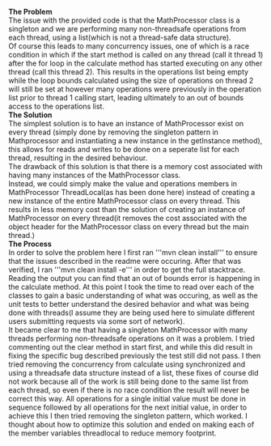 __The Problem__  
The issue with the provided code is that the MathProcessor class is a singleton and we are performing many non-threadsafe operations from each thread, using a list(which is not a thread-safe data structure).  
Of course this leads to many concurrency issues, one of which is a race condition in which if the start method is called on any thread (call it thread 1) after the for loop in the calculate method has started executing on any other thread (call this thread 2). This results in the operations list being empty while the loop bounds calculated using the size of operations on thread 2 will still be set at however many operations were previously in the operation list prior to thread 1 calling start, leading ultimately to an out of bounds access to the operations list.  
__The Solution__  
The simplest solution is to have an instance of MathProcessor exist on every thread (simply done by removing the singleton pattern in Mathprocessor and instantiating a new instance in the getInstance method), this allows for reads and writes to be done on a seperate list for each thread, resulting in the desired behaviour.  
The drawback of this solution is that there is a memory cost associated with having many instances of the MathProcessor class.  
Instead, we could simply make the value and operations members in MathProcessor ThreadLocal(as has been done here) instead of creating a new instance of the entire MathProcessor class on every thread. This results in less memory cost than the solution of creating an instance of MathProcessor on every thread(it removes the cost associated with the object header for the MathProcessor class on every thread but the main thread.)  
__The Process__  
In order to solve the problem here I first ran '''mvn clean install''' to ensure that the issues described in the readme were occuring. After that was verified, I ran '''mvn clean install -e''' in order to get the full stacktrace.  
Reading the output you can find that an out of bounds error is happening in the calculate method. At this point I took the time to read over each of the classes to gain a basic understanding of what was occuring, as well as the unit tests to better understand the desired behavior and what was being done with threads(I assume they are being used here to simulate different users submitting requests via some sort of network).  
It became clear to me that having a singleton MathProcessor with many threads performing non-threadsafe operations on it was a problem. I tried commenting out the clear method in start first, and while this did result in fixing the specific bug described previously the test still did not pass. I then tried removing the concurrency from calculate using synchronized and using a threadsafe data structure instead of a list, these fixes of course did not work because all of the work is still being done to the same list from each thread, so even if there is no race condition the result will never be correct this way. All operations for a single initial value must be done in sequence followed by all operations for the next initial value, in order to achieve this I then tried removing the singleton pattern, which worked. I thought about how to optimize this solution and ended on making each of the member variables threadlocal to reduce memory footprint.  